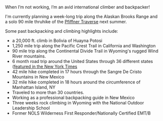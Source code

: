 When I’m not working, I’m an avid international climber and backpacker!

I'm currently planning a week-long trip along the Alaskan Brooks Range and a solo 90 mile thruhike of the [Pfiffner Traverse](https://andrewskurka.com/adventures/pfiffner-traverse-colorado-rockies/) next summer. 

Some past backpacking and climbing highlights include:
- a 20,000 ft. climb in Bolivia of Huayna Potosi
- 1,250 mile trip along the Pacific Crest Trail in California and Washington
- 90 mile trip along the Continental Divide Trail in Wyoming's rugged Wind River mountains.  
- 6 month road trip around the United States through 36 different states ([featured in the New York Times](https://www.nytimes.com/2020/08/14/fashion/weddings/perfectly-in-sync-during-a-35-state-road-trip-and-a-1200-mile-hike.html)
- 42 mile hike completed in 17 hours through the Sangre De Cristo Mountains in New Mexico
- 32 mile hike completed in 18 hours around the circumference of Manhattan Island, NY
- Traveled to more than 30 countries.
- Working as a professional backpacking guide in New Mexico
- Three weeks rock climbing in Wyoming with the National Outdoor Leadership School
- Former NOLS Wilderness First Responder/Nationally Certified EMT/B


